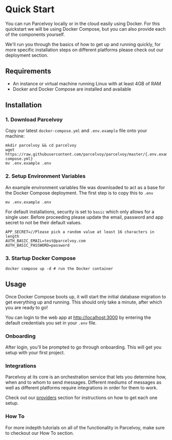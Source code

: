 # Quick Start
You can run Parcelvoy locally or in the cloud easily using Docker. For this quickstart we will be using Docker Compose, but you can also provide each of the components yourself.

We'll run you through the basics of how to get up and running quickly, for more specific installation steps on different platforms please check out our deployment section.

## Requirements
- An instance or virtual machine running Linux with at least 4GB of RAM
- Docker and Docker Compose are installed and available

## Installation

### 1. Download Parcelvoy
Copy our latest `docker-compose.yml` and `.env.example` file onto your machine:

```
mkdir parcelvoy && cd parcelvoy
wget https://raw.githubusercontent.com/parcelvoy/parcelvoy/master/{.env.example,docker-compose.yml}
mv .env.example .env
```

### 2. Setup Environment Variables
An example environment variables file was downloaded to act as a base for the Docker Compose deployment. The first step is to copy this to `.env`
```
mv .env.example .env
```

For default installations, security is set to `basic` which only allows for a single user. Before proceeding please update the email, password and app secret to not be their default values.

```
APP_SECRET=//Please pick a random value at least 16 characters in length
AUTH_BASIC_EMAIL=test@parcelvoy.com
AUTH_BASIC_PASSWORD=password
```

### 3. Startup Docker Compose
```
docker compose up -d # run the Docker container
```

## Usage
Once Docker Compose boots up, it will start the initial database migration to get everything up and running. This should only take a minute, after which you are ready to go!

You can login to the web app at [http://localhost:3000](http://localhost:3000) by entering the default credentials you set in your `.env` file.

### Onboarding
After login, you'll be prompted to go through onboarding. This will get you setup with your first project. 

### Integrations
Parcelvoy at its core is an orchestration service that lets you determine how, when and to whom to send messages. Different mediums of messages as well as different platforms require integrations in order for them to work. 

Check out our [providers](../providers) section for instructions on how to get each one setup.

### How To
For more indepth tutorials on all of the functionality in Parcelvoy, make sure to checkout our How To section.
